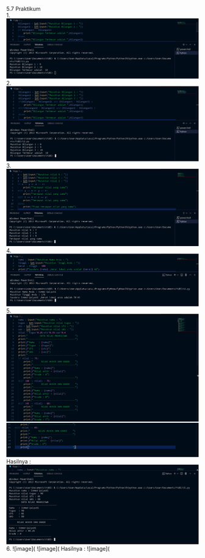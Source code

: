 5.7 Praktikum\
1.
![image](https://github.com/IsmedQalyubi/2.Tugas-Praktikum-python-II/blob/main/11.PNG) 
2.
![image](https://github.com/IsmedQalyubi/2.Tugas-Praktikum-python-II/blob/main/12.PNG) 
3.
![image](https://github.com/IsmedQalyubi/2.Tugas-Praktikum-python-II/blob/main/13.PNG) 
4.
![image](https://github.com/IsmedQalyubi/2.Tugas-Praktikum-python-II/blob/main/14.PNG) 
5.
![image](https://github.com/IsmedQalyubi/2.Tugas-Praktikum-python-II/blob/main/15a.PNG) 
![image](https://github.com/IsmedQalyubi/2.Tugas-Praktikum-python-II/blob/main/15b.PNG)
Hasilnya :
![image](https://github.com/IsmedQalyubi/2.Tugas-Praktikum-python-II/blob/main/15%20output.PNG) 
6.
![image](
![image](
Hasilnya :
![image](
